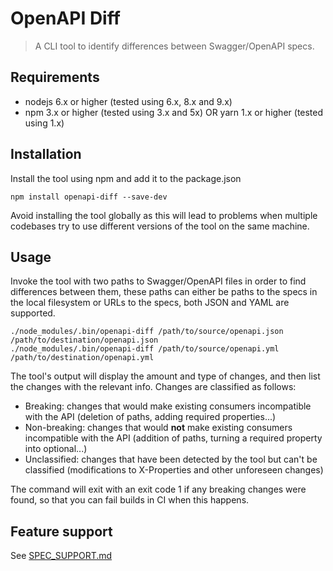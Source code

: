 # OpenAPI Diff
> A CLI tool to identify differences between Swagger/OpenAPI specs.

## Requirements
- nodejs 6.x or higher (tested using 6.x, 8.x and 9.x)
- npm 3.x or higher (tested using 3.x and 5x) OR yarn 1.x or higher (tested using 1.x)

## Installation

Install the tool using npm and add it to the package.json
```
npm install openapi-diff --save-dev
```

Avoid installing the tool globally as this will lead to problems when multiple codebases try to use different versions
of the tool on the same machine.

## Usage
Invoke the tool with two paths to Swagger/OpenAPI files in order to find differences between them, these paths can
either be paths to the specs in the local filesystem or URLs to the specs, both JSON and YAML are supported.
```
./node_modules/.bin/openapi-diff /path/to/source/openapi.json /path/to/destination/openapi.json
./node_modules/.bin/openapi-diff /path/to/source/openapi.yml /path/to/destination/openapi.yml
```

The tool's output will display the amount and type of changes, and then list the changes with the relevant info.
Changes are classified as follows:

* Breaking: changes that would make existing consumers incompatible with the API (deletion of paths, adding required
properties...)
* Non-breaking: changes that would **not** make existing consumers incompatible with the API (addition of paths,
turning a required property into optional...)
* Unclassified: changes that have been detected by the tool but can't be classified (modifications to X-Properties and
other unforeseen changes)

The command will exit with an exit code 1 if any breaking changes were found, so that you can fail builds in CI when
this happens.

## Feature support
See [SPEC_SUPPORT.md](SPEC_SUPPORT.md)

